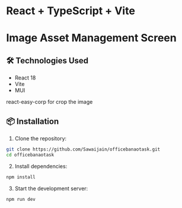 # React + TypeScript + Vite

# Image Asset Management Screen

## 🛠️ Technologies Used

- React 18
- Vite
- MUI

react-easy-corp  for crop the image

## 📦 Installation

1. Clone the repository:
```bash
git clone https://github.com/Sawaijain/officebanaotask.git
cd officebanaotask
```

2. Install dependencies:
```bash
npm install
```

3. Start the development server:
```bash
npm run dev
```


